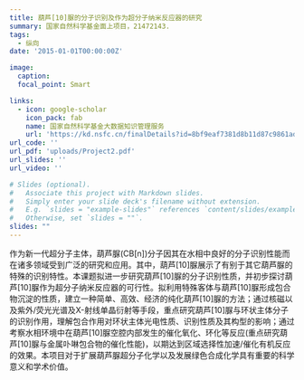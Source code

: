 ```yaml
---
title: 葫芦[10]脲的分子识别及作为超分子纳米反应器的研究
summary: 国家自然科学基金面上项目，21472143.
tags:
  - 纵向
date: '2015-01-01T00:00:00Z'

image:
  caption:
  focal_point: Smart

links:
  - icon: google-scholar
    icon_pack: fab
    name: 国家自然科学基金大数据知识管理服务
    url: 'https://kd.nsfc.cn/finalDetails?id=8bf9eaf7381d8b11d87c9861ade38993'
url_code: ''
url_pdf: 'uploads/Project2.pdf'
url_slides: ''
url_video: ''

# Slides (optional).
#   Associate this project with Markdown slides.
#   Simply enter your slide deck's filename without extension.
#   E.g. `slides = "example-slides"` references `content/slides/example-slides.md`.
#   Otherwise, set `slides = ""`.
slides: ""
---
```


作为新一代超分子主体，葫芦脲(CB[n])分子因其在水相中良好的分子识别性能而在诸多领域受到广泛的研究和应用。其中，葫芦[10]脲展示了有别于其它葫芦脲的特殊的识别特性。本课题拟进一步研究葫芦[10]脲的分子识别性质，并初步探讨葫芦[10]脲作为超分子纳米反应器的可行性。拟利用特殊客体与葫芦[10]脲形成包合物沉淀的性质，建立一种简单、高效、经济的纯化葫芦[10]脲的方法；通过核磁以及紫外/荧光光谱及X-射线单晶衍射等手段，重点研究葫芦[10]脲与环状主体分子的识别作用，理解包合作用对环状主体光电性质、识别性质及其构型的影响；通过考察水相环境中在葫芦[10]脲空腔内部发生的催化氧化、环化等反应(重点研究葫芦[10]脲与金属卟啉包合物的催化性能)，以期达到区域选择性加速/催化有机反应的效果。本项目对于扩展葫芦脲超分子化学以及发展绿色合成化学具有重要的科学意义和学术价值。